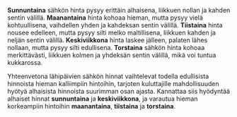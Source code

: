 **Sunnuntaina** sähkön hinta pysyy erittäin alhaisena, liikkuen nollan ja kahden sentin välillä. **Maanantaina** hinta kohoaa hieman, mutta pysyy vielä kohtuullisena, vaihdellen yhden ja kahdeksan sentin välillä. **Tiistaina** hinta nousee edelleen, mutta pysyy silti melko maltillisena, liikkuen kahden ja neljän sentin välillä. **Keskiviikkona** hinta laskee jälleen, palaten lähes nollaan, mutta pysyy silti edullisena. **Torstaina** sähkön hinta kohoaa merkittävästi, liikkuen kolmen ja yhdeksän sentin välillä, mikä voi tuntua kukkarossa.

Yhteenvetona lähipäivien sähkön hinnat vaihtelevat todella edullisista hinnoista hieman kalliimpiin hintoihin, tarjoten kuluttajille mahdollisuuden hyötyä alhaisista hinnoista suurimman osan ajasta. Kannattaa siis hyödyntää alhaiset hinnat **sunnuntaina** ja **keskiviikkona**, ja varautua hieman korkeampiin hintoihin **maanantaina**, **tiistaina** ja **torstaina**.